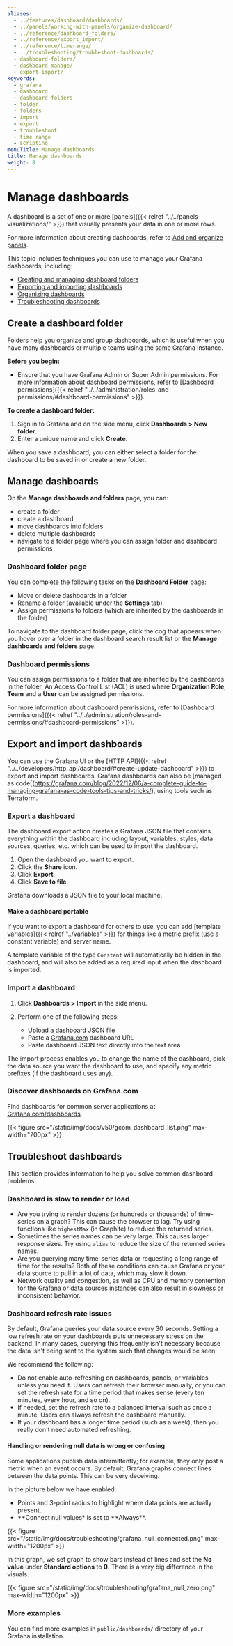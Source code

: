 ```yaml
---
aliases:
  - ../features/dashboard/dashboards/
  - ../panels/working-with-panels/organize-dashboard/
  - ../reference/dashboard_folders/
  - ../reference/export_import/
  - ../reference/timerange/
  - ../troubleshooting/troubleshoot-dashboards/
  - dashboard-folders/
  - dashboard-manage/
  - export-import/
keywords:
  - grafana
  - dashboard
  - dashboard folders
  - folder
  - folders
  - import
  - export
  - troubleshoot
  - time range
  - scripting
menuTitle: Manage dashboards
title: Manage dashboards
weight: 8
---
```


# Manage dashboards

A dashboard is a set of one or more [panels]({{< relref "../../panels-visualizations/" >}}) that visually presents your data in one or more rows.

For more information about creating dashboards, refer to [Add and organize panels](../add-organize-panels).

This topic includes techniques you can use to manage your Grafana dashboards, including:

- [Creating and managing dashboard folders](#create-and-manage-dashboard-folders)
- [Exporting and importing dashboards](#export-and-import-dashboards)
- [Organizing dashboards](#organize-a-dashboard)
- [Troubleshooting dashboards](#troubleshoot-dashboards)

## Create a dashboard folder

Folders help you organize and group dashboards, which is useful when you have many dashboards or multiple teams using the same Grafana instance.

**Before you begin:**

- Ensure that you have Grafana Admin or Super Admin permissions. For more information about dashboard permissions, refer to [Dashboard permissions]({{< relref "../../administration/roles-and-permissions/#dashboard-permissions" >}}).

**To create a dashboard folder:**

1. Sign in to Grafana and on the side menu, click **Dashboards > New folder**.
1. Enter a unique name and click **Create**.

When you save a dashboard, you can either select a folder for the dashboard to be saved in or create a new folder.

## Manage dashboards

On the **Manage dashboards and folders** page, you can:

- create a folder
- create a dashboard
- move dashboards into folders
- delete multiple dashboards
- navigate to a folder page where you can assign folder and dashboard permissions

### Dashboard folder page

You can complete the following tasks on the **Dashboard Folder** page:

- Move or delete dashboards in a folder
- Rename a folder (available under the **Settings** tab)
- Assign permissions to folders (which are inherited by the dashboards in the folder)

To navigate to the dashboard folder page, click the cog that appears when you hover over a folder in the dashboard search result list or the **Manage dashboards and folders** page.

### Dashboard permissions

You can assign permissions to a folder that are inherited by the dashboards in the folder. An Access Control List (ACL) is used where **Organization Role**, **Team** and a **User** can be assigned permissions.

For more information about dashboard permissions, refer to [Dashboard permissions]({{< relref "../../administration/roles-and-permissions/#dashboard-permissions" >}}).

## Export and import dashboards

You can use the Grafana UI or the [HTTP API]({{< relref "../../developers/http_api/dashboard/#create-update-dashboard" >}}) to export and import dashboards. Grafana dashboards can also be [managed as code[(https://grafana.com/blog/2022/12/06/a-complete-guide-to-managing-grafana-as-code-tools-tips-and-tricks/), using tools such as Terraform.

### Export a dashboard

The dashboard export action creates a Grafana JSON file that contains everything within the dashboard including layout, variables, styles, data sources, queries, etc. which can be used to import the dashboard.

1. Open the dashboard you want to export.
2. Click the **Share** icon.
3. Click **Export**.
4. Click **Save to file**.

Grafana downloads a JSON file to your local machine.

#### Make a dashboard portable

If you want to export a dashboard for others to use, you can add [template variables]({{< relref "../variables" >}}) for things like a metric prefix (use a constant variable) and server name.

A template variable of the type `Constant` will automatically be hidden in the dashboard, and will also be added as a required input when the dashboard is imported.

### Import a dashboard

1. Click **Dashboards > Import** in the side menu.
1. Perform one of the following steps:

   - Upload a dashboard JSON file
   - Paste a [Grafana.com](https://grafana.com) dashboard URL
   - Paste dashboard JSON text directly into the text area

<!--{{< figure src="/static/img/docs/v70/import_step2_grafana.com.png"  max-width="700px" >}}
-->

The import process enables you to change the name of the dashboard, pick the data source you want the dashboard to use, and specify any metric prefixes (if the dashboard uses any).

### Discover dashboards on Grafana.com

Find dashboards for common server applications at [Grafana.com/dashboards](https://grafana.com/dashboards).

{{< figure src="/static/img/docs/v50/gcom_dashboard_list.png" max-width="700px" >}}

## Troubleshoot dashboards

This section provides information to help you solve common dashboard problems.

### Dashboard is slow to render or load

- Are you trying to render dozens (or hundreds or thousands) of time-series on a graph? This can cause the browser to lag. Try using functions like `highestMax` (in Graphite) to reduce the returned series.
- Sometimes the series names can be very large. This causes larger response sizes. Try using `alias` to reduce the size of the returned series names.
- Are you querying many time-series data or requesting a long range of time for the results? Both of these conditions can cause Grafana or your data source to pull in a lot of data, which may slow it down.
- Network quality and congestion, as well as CPU and memory contention for the Grafana or data sources instances can also result in slowness or inconsistent behavior.

### Dashboard refresh rate issues

By default, Grafana queries your data source every 30 seconds. Setting a low refresh rate on your dashboards puts unnecessary stress on the backend. In many cases, querying this frequently isn't necessary because the data isn't being sent to the system such that changes would be seen.

We recommend the following:

- Do not enable auto-refreshing on dashboards, panels, or variables unless you need it. Users can refresh their browser manually, or you can set the refresh rate for a time period that makes sense (every ten minutes, every hour, and so on).
- If needed, set the refresh rate to a balanced interval such as once a minute. Users can always refresh the dashboard manually.
- If your dashboard has a longer time period (such as a week), then you really don't need automated refreshing.

#### Handling or rendering null data is wrong or confusing

Some applications publish data intermittently; for example, they only post a metric when an event occurs. By default, Grafana graphs connect lines between the data points. This can be very deceiving.

In the picture below we have enabled:

- Points and 3-point radius to highlight where data points are actually present.
- **Connect null values\* is set to **Always\*\*.

{{< figure src="/static/img/docs/troubleshooting/grafana_null_connected.png" max-width="1200px" >}}

In this graph, we set graph to show bars instead of lines and set the **No value** under **Standard options** to **0**. There is a very big difference in the visuals.

{{< figure src="/static/img/docs/troubleshooting/grafana_null_zero.png" max-width="1200px" >}}

### More examples

You can find more examples in `public/dashboards/` directory of your Grafana installation.
